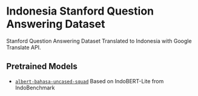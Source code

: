 # Indonesia Stanford Question Answering Dataset

Stanford Question Answering Dataset Translated to Indonesia with Google Translate API.

## Pretrained Models
- [`albert-bahasa-uncased-squad`](https://huggingface.co/Wikidepia/albert-bahasa-uncased-squad) Based on IndoBERT-Lite from IndoBenchmark
